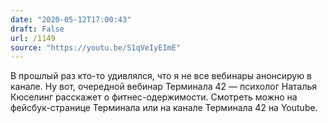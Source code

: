 ```yaml
---
date: "2020-05-12T17:00:43"
draft: False
url: /1149
source: "https://youtu.be/S1qVeIyEImE"
---
```


В прошлый раз кто-то удивлялся, что я не все вебинары анонсирую в канале. Ну вот, очередной вебинар Терминала 42 — психолог Наталья Кюселинг расскажет о фитнес-одержимости. Смотреть можно на фейсбук-странице Терминала или на канале Терминала 42 на Youtube.
